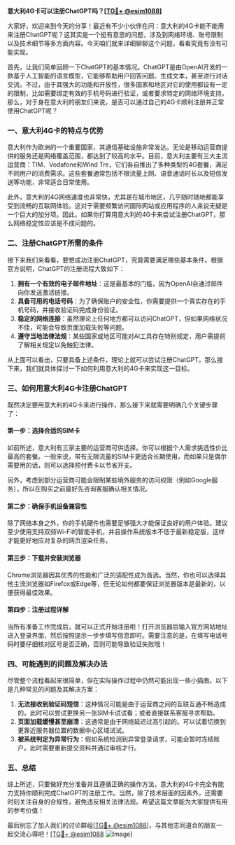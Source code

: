 **意大利4G卡可以注册ChatGPT吗？[[TG💪+ @esim1088](https://t.me/s/esim1088)]**

大家好，欢迎来到今天的分享！最近有不少小伙伴在问：意大利的4G卡能不能用来注册ChatGPT呢？这其实是一个挺有意思的问题，涉及到网络环境、账号限制以及技术细节等多方面内容。今天咱们就来详细聊聊这个问题，看看究竟有没有可能实现。

首先，让我们简单回顾一下ChatGPT的基本情况。ChatGPT是由OpenAI开发的一款基于人工智能的语言模型，它能够帮助用户回答问题、生成文本，甚至进行对话交流。不过，由于其强大的功能和开放性，很多国家和地区对它的使用都设有一定的限制，比如需要绑定有效的手机号码进行验证，或者要求特定的网络环境支持。那么，对于身在意大利的朋友们来说，是否可以通过自己的4G卡顺利注册并正常使用ChatGPT呢？

### **一、意大利4G卡的特点与优势**

意大利作为欧洲的一个重要国家，其通信基础设施非常发达。无论是移动运营商提供的服务还是网络覆盖范围，都达到了较高的水平。目前，意大利主要有三大主流运营商：TIM、Vodafone和Wind Tre，它们各自推出了多种类型的4G套餐，满足不同用户的消费需求。这些套餐通常包括不限流量上网、语音通话时长以及短信发送等功能，非常适合日常使用。

此外，意大利的4G网络速度也非常快，尤其是在城市地区，几乎随时随地都能享受到流畅的互联网体验。这对于需要频繁访问国际网站或应用程序的人来说无疑是一个巨大的加分项。因此，如果你打算用意大利的4G卡来尝试注册ChatGPT，那么网络稳定性应该是不成问题的。

### **二、注册ChatGPT所需的条件**

接下来我们来看看，要想成功注册ChatGPT，究竟需要满足哪些基本条件。根据官方说明，ChatGPT的注册流程大致如下：

1. **拥有一个有效的电子邮件地址**：这是最基本的门槛，因为OpenAI会通过邮件向你发送激活链接。
2. **具备可用的电话号码**：为了确保账户的安全性，你需要提供一个真实存在的手机号码，并接收验证码完成身份验证。
3. **稳定的网络连接**：虽然理论上任何地方都可以访问ChatGPT，但如果网络状况不佳，可能会导致页面加载失败等问题。
4. **遵守当地法律法规**：某些国家或地区可能对AI工具存在特别规定，用户需提前了解相关规定以免触犯法律。

从上面可以看出，只要具备上述条件，理论上就可以尝试注册ChatGPT。那么接下来，我们就具体探讨一下如何利用意大利的4G卡来实现这一目标。

### **三、如何用意大利4G卡注册ChatGPT**

既然决定要用意大利的4G卡来进行操作，那么接下来就需要明确几个关键步骤了：

#### **第一步：选择合适的SIM卡**
如前所述，意大利有三家主要的运营商可供选择。你可以根据个人需求挑选性价比最高的套餐。一般来说，带有无限流量的SIM卡更适合长期使用，而如果只是偶尔需要用的话，则可以选择预付费卡以节省开支。

另外，考虑到部分运营商可能会限制某些境外服务的访问权限（例如Google服务），所以在购买之前最好先咨询客服确认相关情况。

#### **第二步：确保手机设备兼容性**
除了网络本身之外，你的手机硬件也需要足够强大才能保证良好的用户体验。建议至少使用支持双频Wi-Fi的智能手机，并且操作系统版本不低于最新稳定版，这样才能更好地应对复杂的网页渲染任务。

#### **第三步：下载并安装浏览器**
Chrome浏览器因其优秀的性能和广泛的适配性成为首选。当然，你也可以选择其他主流浏览器如Firefox或Edge等，但无论如何都要保证浏览器版本是最新的，以便获得最佳效果。

#### **第四步：注册过程详解**
当所有准备工作完成后，就可以正式开始注册啦！打开浏览器后输入官方网站地址进入登录界面，然后按照提示一步步填写信息即可。需要注意的是，在填写电话号码时要仔细核对区号是否正确，否则可能导致验证失败哦！

### **四、可能遇到的问题及解决办法**

尽管整个流程看起来很简单，但在实际操作过程中仍然可能出现一些小插曲。以下是几种常见的问题及其解决方案：

1. **无法接收到验证码短信**：这种情况可能是由于运营商之间的互联互通不畅造成的。此时可以尝试更换另一张SIM卡试试看；或者直接联系客服寻求帮助。
2. **页面加载缓慢甚至崩溃**：这通常是由于网络延迟过高引起的。可以试着切换到更靠近服务器位置的数据中心区域试试。
3. **被系统判定为异常行为**：假如系统检测到异常登录请求，可能会暂时冻结账户。此时需要重新提交资料并通过审核才行。

### **五、总结**

综上所述，只要做好充分准备并且遵循正确的操作方法，意大利的4G卡完全有能力支持你顺利完成ChatGPT的注册工作。当然，除了技术层面的因素外，还需要时刻关注自身的合规性，避免违反相关法律法规。希望这篇文章能为大家提供有用的参考价值！

最后别忘了加入我们的讨论群组[[TG💪+ @esim1088](https://t.me/s/esim1088)]，与其他志同道合的朋友一起交流心得吧！[[TG💪+ @esim1088](https://t.me/s/esim1088) ![Image](https://i.postimg.cc/4NQfJmqS/Snipaste-2025-05-13-00-14-12.png)]